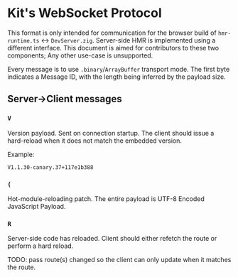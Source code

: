 # Kit's WebSocket Protocol

This format is only intended for communication for the browser build of
`hmr-runtime.ts` <-> `DevServer.zig`. Server-side HMR is implemented using a
different interface. This document is aimed for contributors to these
two components; Any other use-case is unsupported.

Every message is to use `.binary`/`ArrayBuffer` transport mode. The first byte
indicates a Message ID, with the length being inferred by the payload size.

## Server->Client messages

### `V`

Version payload. Sent on connection startup. The client should issue a hard-reload
when it does not match the embedded version.

Example:

```
V1.1.30-canary.37+117e1b388
```

### `(`

Hot-module-reloading patch. The entire payload is UTF-8 Encoded JavaScript Payload.

### `R`

Server-side code has reloaded. Client should either refetch the route or perform a hard reload.

TODO: pass route(s) changed so the client can only update when it matches the route.
